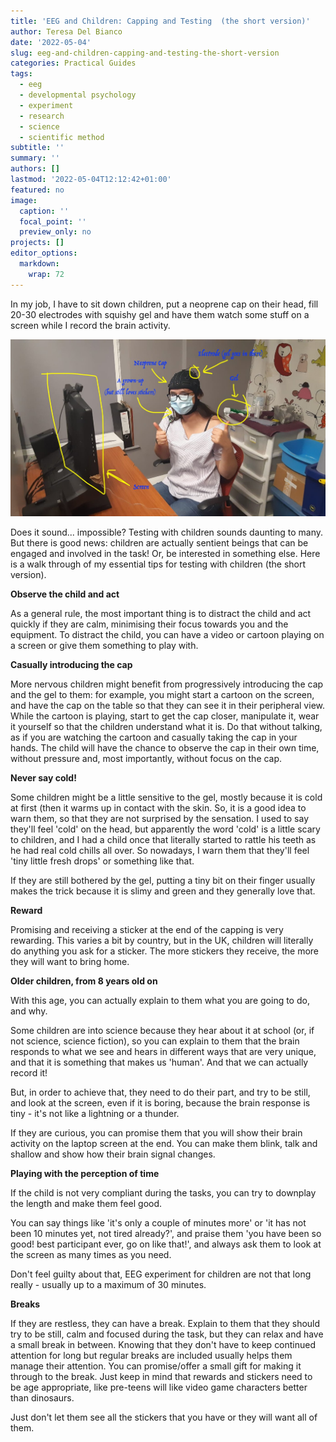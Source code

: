 ```yaml
---
title: 'EEG and Children: Capping and Testing  (the short version)'
author: Teresa Del Bianco
date: '2022-05-04'
slug: eeg-and-children-capping-and-testing-the-short-version
categories: Practical Guides
tags:
  - eeg
  - developmental psychology
  - experiment
  - research
  - science
  - scientific method
subtitle: ''
summary: ''
authors: []
lastmod: '2022-05-04T12:12:42+01:00'
featured: no
image:
  caption: ''
  focal_point: ''
  preview_only: no
projects: []
editor_options: 
  markdown: 
    wrap: 72
---
```


In my job, I have to sit down children, put a neoprene cap on their
head, fill 20-30 electrodes with squishy gel and have them watch some
stuff on a screen while I record the brain activity.

![](images/ExvoOMuWEAcIdOx.jpeg)

Does it sound... impossible? Testing with children sounds daunting to
many. But there is good news: children are actually sentient beings that
can be engaged and involved in the task! Or, be interested in something
else. Here is a walk through of my essential tips for testing with
children (the short version).

**Observe the child and act**

As a general rule, the most important thing is to distract the child and
act quickly if they are calm, minimising their focus towards you and the
equipment. To distract the child, you can have a video or cartoon
playing on a screen or give them something to play with.

**Casually introducing the cap**

More nervous children might benefit from progressively introducing the
cap and the gel to them: for example, you might start a cartoon on the
screen, and have the cap on the table so that they can see it in their
peripheral view. While the cartoon is playing, start to get the cap
closer, manipulate it, wear it yourself so that the children understand
what it is. Do that without talking, as if you are watching the cartoon
and casually taking the cap in your hands. The child will have the
chance to observe the cap in their own time, without pressure and, most
importantly, without focus on the cap.

**Never say cold!**

Some children might be a little sensitive to the gel, mostly because it
is cold at first (then it warms up in contact with the skin. So, it is a
good idea to warn them, so that they are not surprised by the sensation.
I used to say they'll feel 'cold' on the head, but apparently the word
'cold' is a little scary to children, and I had a child once that
literally started to rattle his teeth as he had real cold chills all
over. So nowadays, I warn them that they'll feel 'tiny little fresh
drops' or something like that.

If they are still bothered by the gel, putting a tiny bit on their
finger usually makes the trick because it is slimy and green and they
generally love that.

**Reward**

Promising and receiving a sticker at the end of the capping is very
rewarding. This varies a bit by country, but in the UK, children will
literally do anything you ask for a sticker. The more stickers they
receive, the more they will want to bring home.

**Older children, from 8 years old on**

With this age, you can actually explain to them what you are going to
do, and why.

Some children are into science because they hear about it at school (or,
if not science, science fiction), so you can explain to them that the
brain responds to what we see and hears in different ways that are very
unique, and that it is something that makes us 'human'. And that we can
actually record it!

But, in order to achieve that, they need to do their part, and try to be
still, and look at the screen, even if it is boring, because the brain
response is tiny - it's not like a lightning or a thunder.

If they are curious, you can promise them that you will show their brain
activity on the laptop screen at the end. You can make them blink, talk
and shallow and show how their brain signal changes.

**Playing with the perception of time**

If the child is not very compliant during the tasks, you can try to
downplay the length and make them feel good.

You can say things like 'it's only a couple of minutes more' or 'it has
not been 10 minutes yet, not tired already?', and praise them 'you have
been so good! best participant ever, go on like that!', and always ask
them to look at the screen as many times as you need.

Don't feel guilty about that, EEG experiment for children are not that
long really - usually up to a maximum of 30 minutes.

**Breaks**

If they are restless, they can have a break. Explain to them that they
should try to be still, calm and focused during the task, but they can
relax and have a small break in between. Knowing that they don't have to
keep continued attention for long but regular breaks are included
usually helps them manage their attention. You can promise/offer a small
gift for making it through to the break. Just keep in mind that rewards
and stickers need to be age appropriate, like pre-teens will like video
game characters better than dinosaurs.

Just don't let them see all the stickers that you have or they will want
all of them.
